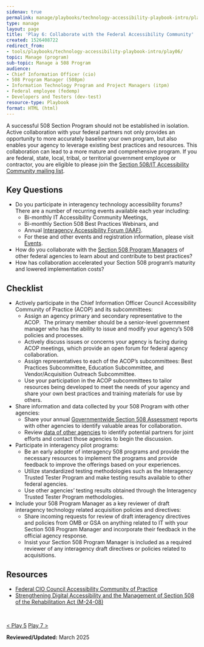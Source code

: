 ```yaml
---
sidenav: true
permalink: manage/playbooks/technology-accessibility-playbook-intro/play06/
type: manage
layout: page
title: 'Play 6: Collaborate with the Federal Accessibility Community'
created: 1526408722
redirect_from:
- tools/playbooks/technology-accessibility-playbook-intro/play06/
topic: Manage (program)
sub-topic: Manage a 508 Program
audience:
- Chief Information Officer (cio)
- 508 Program Manager (508pm)
- Information Technology Program and Project Managers (itpm)
- Federal employee (fedemp)
- Developers and Testers (dev-test)
resource-type: Playbook
format: HTML (html)
---
```


A successful 508 Section Program should not be established in isolation. Active collaboration with your federal partners not only provides an opportunity to more accurately baseline your own program, but also enables your agency to leverage existing best practices and resources. This collaboration can lead to a more mature and comprehensive program. If you are federal, state, local, tribal, or territorial government employee or contractor, you are eligible to please join the [Section 508/IT Accessibility Community mailing list](https://www.section508.gov/manage/join-the-508-community/).

## Key Questions

  * Do you participate in interagency technology accessibility forums? There are a number of recurring events available each year including:
    * Bi-monthly IT Accessibility Community Meetings,
    * Bi-monthly Section 508 Best Practices Webinars, and 
    * Annual [Interagency Accessibility Forum (IAAF)](https://www.section508.gov/iaaf/).
    * For these and other events and registration information, please visit [Events]({{site.basurl}}/events/). 
  * How do you collaborate with the [Section 508 Program Managers](https://www.section508.gov/tools/coordinator-listing/) of other federal agencies to learn about and contribute to best practices?
  * How has collaboration accelerated your Section 508 program&rsquo;s maturity and lowered implementation costs?

## Checklist

  * Actively participate in the Chief Information Officer Council Accessibility Community of Practice (ACOP) and its subcommittees:
      * Assign an agency primary and secondary representative to the ACOP.&nbsp; The primary member should be a senior-level government manager who has the ability to issue and modify your agency&rsquo;s 508 policies and processes.
      * Actively discuss issues or concerns your agency is facing during ACOP meetings, which provide an open forum for federal agency collaboration.
      * Assign representatives to each of the ACOP&rsquo;s subcommittees: Best Practices Subcommittee, Education Subcommittee, and Vendor/Acquisition Outreach Subcommittee.
      * Use your participation in the ACOP subcommittees to tailor resources being developed to meet the needs of your agency and share your own best practices and training materials for use by others.
  * Share information and data collected by your 508 Program with other agencies:
      * Share your annual [Governmentwide Section 508 Assessment](https://www.section508.gov/section-508-assessment/) reports with other agencies to identify valuable areas for collaboration.
      * Review [data of other agencies](https://www.section508.gov/manage/section-508-assessment/annual-reports/) to identify potential partners for joint efforts and contact those agencies to begin the discussion.
  * Participate in interagency pilot programs:
      * Be an early adopter of interagency 508 programs and provide the necessary resources to implement the programs and provide feedback to improve the offerings based on your experiences.
      * Utilize standardized testing methodologies such as the Interagency Trusted Tester Program and make testing results available to other federal agencies.
      * Use other agencies&rsquo; testing results obtained through the Interagency Trusted Tester Program methodologies.
  * Include your 508 Program Manager as a key reviewer of draft interagency technology related acquisition policies and directives:
      * Share incoming requests for review of draft interagency directives and policies from OMB or GSA on anything related to IT with your Section 508 Program Manager and incorporate their feedback in the official agency response.
      * Insist your Section 508 Program Manager is included as a required reviewer of any interagency draft directives or policies related to acquisitions.

## Resources

  * <a href="https://www.cio.gov/about/members-and-leadership/accessibility-cop/" target="_blank" class="usa-link--external">Federal CIO Council Accessibility Community of Practice</a>
  * <a href="https://bidenwhitehouse.archives.gov/omb/management/ofcio/m-24-08-strengthening-digital-accessibility-and-the-management-of-section-508-of-the-rehabilitation-act/" target="_blank" class="usa-link--external">Strengthening Digital Accessibility and the Management of Section 508 of the Rehabilitation Act (M-24-08)</a>

&nbsp;

<div id="prev-next-section">
    <a class="prev-page" title="Go to Play 5" 
      href="{{site.baseurl}}/manage/playbooks/technology-accessibility-playbook-intro/play05"> < Play 5</a>
    <a class="prev-page" title="Go to Play 7"
      href="{{site.baseurl}}/manage/playbooks/technology-accessibility-playbook-intro/play07"> 
      Play 7 >
    </a>
</div>

**Reviewed/Updated:** March 2025